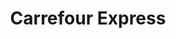 ---
title: "Carrefour Express"
url: /salamanca/carrefour-express-avenida-de-portugal/
shop: comodidad
---